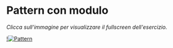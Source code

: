 # Pattern con modulo

*Clicca sull'immagine per visualizzare il fullscreen dell'esercizio.*

[!![Pattern](https://user-images.githubusercontent.com/60677625/112518612-ce902d00-8d99-11eb-80c4-a894d56f5836.png "Pattern con modulo")](https://editor.p5js.org/kaappa/full/38znkuspc)
